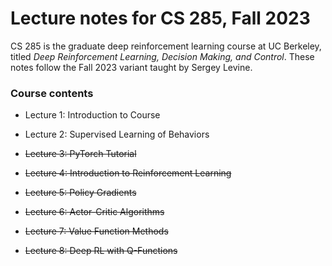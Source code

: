# Lecture notes for CS 285, Fall 2023

CS 285 is the graduate deep reinforcement learning course at UC Berkeley, titled _Deep Reinforcement Learning, Decision Making, and Control_. These notes follow the Fall 2023 variant taught by Sergey Levine.

### Course contents

- Lecture 1: Introduction to Course

- Lecture 2: Supervised Learning of Behaviors

- ~~Lecture 3: PyTorch Tutorial~~

- ~~Lecture 4: Introduction to Reinforcement Learning~~

- ~~Lecture 5: Policy Gradients~~

- ~~Lecture 6: Actor-Critic Algorithms~~

- ~~Lecture 7: Value Function Methods~~

- ~~Lecture 8: Deep RL with Q-Functions~~
